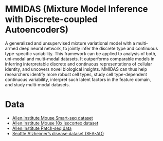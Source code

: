 # MMIDAS (Mixture Model Inference with Discrete-coupled AutoencoderS)

A generalized and unsupervised mixture variational model with a multi-armed deep neural network, to jointly infer the discrete type and continuous type-specific variability. This framework can be applied to analysis of both, uni-modal and multi-modal datasets. It outperforms comparable models in inferring interpretable discrete and continuous representations of cellular identity, and uncovers novel biological insights. MMIDAS can thus help researchers identify more robust cell types, study cell type-dependent continuous variability, interpret such latent factors in the feature domain, and study multi-modal datasets.


# Data
- [Allen Institute Mouse Smart-seq dataset](https://www.ncbi.nlm.nih.gov/geo/query/acc.cgi?acc=GSE115746)
- [Allen Institute Mouse 10x isocortex dataset](https://assets.nemoarchive.org/dat-jb2f34y)
- [Allen Institute Patch-seq data](https://dandiarchive.org/dandiset/000020/)
- [Seattle Alzheimer’s disease dataset (SEA-AD)](https://SEA-AD.org/)
